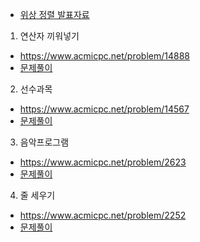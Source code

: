 * [위상 정렬 발표자료](https://ryu-e.tistory.com/100) 

1. 연산자 끼워넣기
* https://www.acmicpc.net/problem/14888
* [문제풀이](https://ryu-e.tistory.com/101) 
  
2. 선수과목
* https://www.acmicpc.net/problem/14567
* [문제풀이](https://ryu-e.tistory.com/102) 

3. 음악프로그램 
* https://www.acmicpc.net/problem/2623
* [문제풀이](https://ryu-e.tistory.com/103) 

4. 줄 세우기 
* https://www.acmicpc.net/problem/2252
* [문제풀이](https://ryu-e.tistory.com/104) 

